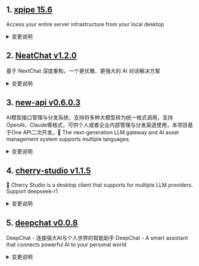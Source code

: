 
## 1. [xpipe 15.6](https://github.com/xpipe-io/xpipe/releases/tag/15.6)  
Access your entire server infrastructure from your local desktop
<details>
<summary>变更说明</summary>

- Fix some cases where the application used excessive memory
- Fix fish shell session scripts not getting added to PATH
- Fix window becoming unusable on Linux when changing appearance settings while window was maximized
- Fix various rare OutOfBounds exceptions that would break the GUI layout
- Fix StackOverflow for certain sudo elevation requests for shell environments
- Fix terminal launches failing for alpine LXD/incus containers
- Fix NullPointer when pressing undo in a filter text field
- Fix NumberFormatException when launching some xshell connections


...  

</details>

## 2. [NeatChat v1.2.0](https://github.com/tianzhentech/NeatChat/releases/tag/v1.2.0)  
基于 NextChat 深度重构，一个更优雅、更强大的 AI 对话解决方案
<details>
<summary>变更说明</summary>

M C P！  

</details>

## 3. [new-api v0.6.0.3](https://github.com/Calcium-Ion/new-api/releases/tag/v0.6.0.3)  
AI模型接口管理与分发系统，支持将多种大模型转为统一格式调用，支持OpenAI、Claude等格式，可供个人或者企业内部管理与分发渠道使用，本项目基于One API二次开发。🍥 The next-generation LLM gateway and AI asset management system supports multiple languages.
<details>
<summary>变更说明</summary>

**Full Changelog**: https://github.com/Calcium-Ion/new-api/compare/v0.6.0.2...v0.6.0.3  

</details>

## 4. [cherry-studio v1.1.5](https://github.com/CherryHQ/cherry-studio/releases/tag/v1.1.5)  
🍒 Cherry Studio is a desktop client that supports for multiple LLM providers. Support deepseek-r1
<details>
<summary>变更说明</summary>

## What's Changed
* Improve zh-tw Traditional Chinese locale a bit by @PeterDaveHello in https://github.com/CherryHQ/cherry-studio/pull/2896
* feat(i18n): Add expand and collapse translations for code blocks by @Cyfine in https://github.com/CherryHQ/cherry-studio/pull/2923
* feat: Translation does not show the thinking content by @ousugo in https://github.com/CherryHQ/cherry-studio/pull/2811
* fix(mcp): add required to tool call parameters by @luwux in https://github.com/CherryHQ/cherry-studio/pull/2897
* feat: refactor web search logic and support searxng by @eeee0717 in https://github.com/CherryHQ/cherry-studio/pull/2543
* fix: websearch enabled bug by @eeee0717 in https://github.com/CherryHQ/cherry-studio/pull/2944
* feat: Focus input on mouse click by @icinggslits in https://github.com/CherryHQ/cherry-studio/pull/2940
* feat: Windows Control Overlay button hover effect by @icinggslits in https://github.com/CherryHQ/cherry-studio/pull/2939
* feat(MCP): support gemini and claude models by @vaayne in https://github.com/CherryHQ/cherry-studio/pull/2936
...  

</details>

## 5. [deepchat v0.0.8](https://github.com/ThinkInAIXYZ/deepchat/releases/tag/v0.0.8)  
DeepChat - 连接强大AI与个人世界的智能助手 DeepChat - A smart assistant that connects powerful AI to your personal world
<details>
<summary>变更说明</summary>

🚀 DeepChat 0.0.8 正式发布 | 重新定义你的 AI 对话体验！
—— 更强大，更灵活，更智能，开启高效沟通新高度 🌟

✨ 本次主要更新内容 ✨
* Artifacts 支持 React 渲染，更好的交互和体验
* 支持自定义搜索引擎，模型自动本地解析搜索结果，猛击教程快来试试[自定义搜索引擎教程](https://github.com/ThinkInAIXYZ/deepchat/wiki/%E8%87%AA%E5%AE%9A%E4%B9%89%E6%90%9C%E7%B4%A2%E5%BC%95%E6%93%8E%E7%9A%84%E4%BD%BF%E7%94%A8%E6%96%B9%E6%B3%95-%7C-Custom-Search-Engines)
* 支持数据备份和还原，只需要一个文件夹，数据随身带（支持各类网盘，u盘，硬盘随意带走，随意导入，你的数据掌控在你自己手上）
* 增加了投屏保护模式，开会投屏不方便展示DeepChat的内容？没关系，自动遮罩/隐藏，保护用户隐私
* 增加了搜索预览模式，可以清晰的看到整个搜索的过程，了解DeepChat如何智能化的帮你搜索资料
* 优化了体验，修复了大量bug 
...  

</details>

